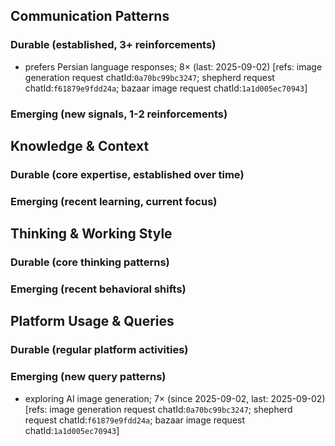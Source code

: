 ## Communication Patterns
### Durable (established, 3+ reinforcements)
- prefers Persian language responses; 8× (last: 2025-09-02) [refs: image generation request chatId:`0a70bc99bc3247`; shepherd request chatId:`f61879e9fdd24a`; bazaar image request chatId:`1a1d005ec70943`]

### Emerging (new signals, 1-2 reinforcements)

## Knowledge & Context
### Durable (core expertise, established over time)

### Emerging (recent learning, current focus)

## Thinking & Working Style
### Durable (core thinking patterns)

### Emerging (recent behavioral shifts)

## Platform Usage & Queries
### Durable (regular platform activities)

### Emerging (new query patterns)
- exploring AI image generation; 7× (since 2025-09-02, last: 2025-09-02) [refs: image generation request chatId:`0a70bc99bc3247`; shepherd request chatId:`f61879e9fdd24a`; bazaar image request chatId:`1a1d005ec70943`]
